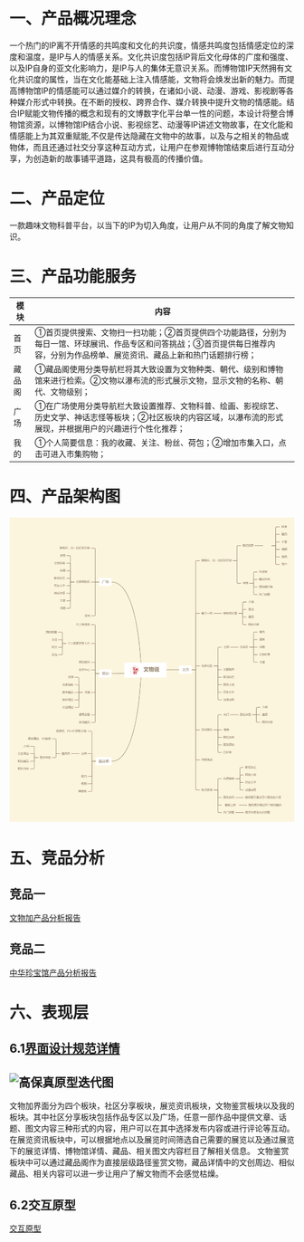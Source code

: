 # 一、产品概况理念
一个热门的IP离不开情感的共鸣度和文化的共识度，情感共鸣度包括情感定位的深度和温度，是IP与人的情感关系。文化共识度包括IP背后文化母体的广度和强度、以及IP自身的亚文化影响力，是IP与人的集体无意识关系。而博物馆IP天然拥有文化共识度的属性，当在文化能基础上注入情感能，文物将会焕发出新的魅力。而提高博物馆IP的情感能可以通过媒介的转换，在诸如小说、动漫、游戏、影视剧等各种媒介形式中转换。在不断的授权、跨界合作、媒介转换中提升文物的情感能。结合IP赋能文物传播的概念和现有的文博数字化平台单一性的问题，本设计将整合博物馆资源，以博物馆IP结合小说、影视综艺、动漫等IP讲述文物故事，在文化能和情感能上为其双重赋能,不仅是传达隐藏在文物中的故事，以及与之相关的物品或物体，而且还通过社交分享这种互动方式，让用户在参观博物馆结束后进行互动分享，为创造新的故事铺平道路，这具有极高的传播价值。
# 二、产品定位
一款趣味文物科普平台，以当下的IP为切入角度，让用户从不同的角度了解文物知识。
# 三、产品功能服务
 |模块  | 内容            |
|-----------|--------------------|
| 首页   | ①首页提供搜索、文物扫一扫功能；②首页提供四个功能路径，分别为每日一馆、环球展讯、作品专区和问答挑战；③首页提供每日推荐内容，分别为作品榜单、展览资讯、藏品上新和热门话题排行榜；|
| 藏品阁| ①藏品阁使用分类导航栏将其大致设置为文物种类、朝代、级别和博物馆来进行检索。②文物以瀑布流的形式展示文物，显示文物的名称、朝代、文物级别；|
| 广场  | ①在广场使用分类导航栏大致设置推荐、文物科普、绘画、影视综艺、历史文学、神话志怪等板块；②社区板块的内容区域，以瀑布流的形式展现，并根据用户的兴趣进行个性化推荐；|
| 我的       | ①个人简要信息：我的收藏、关注、粉丝、荷包；②增加市集入口，点击可进入市集购物；|
# 四、产品架构图
![APP产品架构图](https://github.com/haha-cai/talk/blob/main/%E4%BA%A7%E5%93%81%E6%9E%B6%E6%9E%84%E5%9B%BE.png)
# 五、竞品分析
## 竞品一
 [文物加产品分析报告](https://zhuanlan.zhihu.com/p/538981364)
## 竞品二
 [中华珍宝馆产品分析报告](https://zhuanlan.zhihu.com/p/538453689)
# 六、表现层
## 6.1[界面设计规范详情](https://github.com/haha-cai/talk/blob/main/%E4%BD%9C%E5%93%81%E9%9B%86.png)
## ![高保真原型迭代图](https://github.com/haha-cai/talk/blob/main/%E9%AB%98%E4%BF%9D%E7%9C%9F%E5%8E%9F%E5%9E%8B%E8%BF%AD%E4%BB%A3.png)
文物加界面分为四个板块，社区分享板块，展览资讯板块，文物鉴赏板块以及我的板块。其中社区分享板块包括作品专区以及广场，任意一部作品中提供文章、话题、图文内容三种形式的内容，用户可以在其中选择发布内容或进行评论等互动。在展览资讯板块中，可以根据地点以及展览时间筛选自己需要的展览以及通过展览下的展览详情、博物馆详情、藏品、相关图文内容栏目了解相关信息。
文物鉴赏板块中可以通过藏品阁作为直接层级路径鉴赏文物，藏品详情中的文创周边、相似藏品、相关内容可以进一步让用户了解文物而不会感觉枯燥。
## 6.2交互原型
 [交互原型](https://haha-cai.github.io/talk/)
